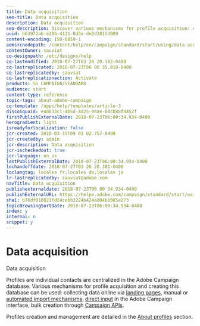 ```yaml
---
title: Data acquisition
seo-title: Data acquisition
description: Data acquisition
seo-description: Discover various mechanisms for profile acquisition: online data collection, imports, manual or bulk creation through Campaign APIs.
uuid: b63972ab-e28b-4121-8d3e-de2d38153009
content-encoding: ISO-8859-1
aemsrcnodepath: /content/help/en/campaign/standard/start/using/data-acquisition
contentOwner: sauviat
cq-designpath: /etc/designs/help
cq-lastmodified: 2018-07-27T03 26 20.382-0400
cq-lastreplicated: 2018-07-23T06 00 35.010-0400
cq-lastreplicatedby: sauviat
cq-lastreplicationaction: Activate
products: SG_CAMPAIGN/STANDARD
audience: start
content-type: reference
topic-tags: about-adobe-campaign
cq-template: /apps/help/templates/article-3
discoiquuid: e4d633c1-465d-4d25-98ae-b4cb88fd452f
firstPublishExternalDate: 2018-07-23T06:00:34.934-0400
herogradient: light
isreadyforlocalization: false
jcr-created: 2018-03-15T09 01 02.757-0400
jcr-createdby: admin
jcr-description: Data acquisition
jcr-ischeckedout: true
jcr-language: en_us
lastPublishExternalDate: 2018-07-23T06:00:34.934-0400
lochandoffdate: 2018-07-27T03 26 20.381-0400
loclangtag: locales fr;locales de;locales ja
lr-lastreplicatedby: sauviat@adobe.com
navTitle: Data acquisition
publishexternaldate: 2018-07-23T06 00 34.934-0400
publishExternalURL: https://helpx.adobe.com/campaign/standard/start/using/data-acquisition.html
sha1: b76df810821fd24cebb3224b424a804b1085e273
topicBrowsingSortDate: 2018-07-23T06:00:34.934-0400
index: y
internal: n
snippet: y
---
```


# Data acquisition

Data acquisition

Profiles are individual contacts are centralized in the Adobe Campaign database. Various mechanisms for profile acquisition and creating this database can be used: collecting data online via [landing pages](../../channels/using/about-landing-pages.md), manual or [automated import mechanisms](../../automating/using/about-data-import-and-export.md), [direct input](../../audiences/using/creating-profiles.md) in the Adobe Campaign interface, bulk creation through [Campaign APIs](https://docs.campaign.adobe.com/doc/standard/en/api/ACS_API.html).

Profiles creation and management are detailed in the [About profiles](../../audiences/using/about-profiles.md) section.
